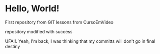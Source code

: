 # Hello, World!
 First repository from GIT lessons from CursoEmVideo 

repository modified with success

UFA!!. Yeah, I'm back, I was thinking that my committs will don't go in final destiny
